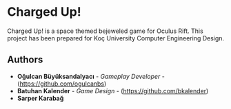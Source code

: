 # Charged Up!

Charged Up! is a space themed bejeweled game for Oculus Rift. This project has been prepared for Koç University Computer Engineering Design.


## Authors

* **Oğulcan Büyüksandalyacı** - *Gameplay Developer* - (https://github.com/ogulcanbs)
* **Batuhan Kalender** - *Game Design* - (https://github.com/bkalender)
* **Sarper Karabağ**
